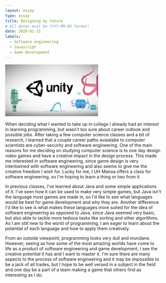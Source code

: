 ```yaml
---
layout: essay
type: essay
title: Designing my future
# All dates must be YYYY-MM-DD format!
date: 2020-01-31
labels:
  - Software engineering
  - Javascript
  - Game Development
---
```


<img class="ui medium left floated image" src="../images/unity.jpg">

When deciding what I wanted to take up in college I already had an interest in learning programming, but wasn't too sure about career outlook and possible jobs. After taking a few computer science classes and a bit of research, I learned that a couple career paths avaialabe to computer scientists are cyber-security and software engineering. One of the main reasons for me deciding on studying computer science is to one day design video games and have a creative impact in the design process. This made me interested in software engineering, since game design is very intertiwined with software engineering and also seems to give me the creative freedom I wish for. Lucky for me, I UH Manoa offers a class for software engineering, so I'm hoping to learn a thing or two from it.

In previous classes, I've learned about Java and some simple applications of it. I've seen how it can be used to make very simple games, but Java isn't the language most games are made in, so I'd like to see what languages would be best for game development and why they are. Another difference I'd like to see is what makes these languages more suited for the idea of software engineering as opposed to Java, since Java seemed very basic, but also able to tackle more tedious tasks like sorting and other algorithms. As I am still new to the world of programming, I am eager to learn about the potential of each language and how to apply them creatively. 

From an outside viewpoint, programming looks very dull and mundane. However, seeing as how some of the most amazing worlds have come to life as a product of software engineering and game development, I see the creative potential it has and I want to master it. I'm sure there are many aspects to the process of software engineering and it may be impossible to be a jack of all trades, but I hope to be well versed in a subject in the field and one day be a part of a team making a game that others find as interesting as I do.
